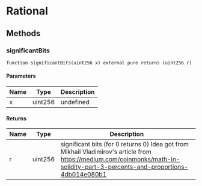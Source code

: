 # Rational









## Methods

### significantBits

```solidity
function significantBits(uint256 x) external pure returns (uint256 r)
```





#### Parameters

| Name | Type | Description |
|---|---|---|
| x | uint256 | undefined |

#### Returns

| Name | Type | Description |
|---|---|---|
| r | uint256 | significant bits (for 0 returns 0) Idea got from Mikhail Vladimirov&#39;s article  from https://medium.com/coinmonks/math-in-solidity-part-3-percents-and-proportions-4db014e080b1 |




